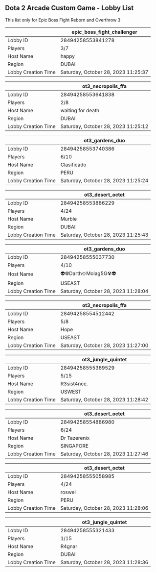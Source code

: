 ## Dota 2 Arcade Custom Game - Lobby List

This list only for Epic Boss Fight Reborn and Overthrow 3

|  | epic_boss_fight_challenger |
| ------ | ------ |
| Lobby ID | 28494258553841278 |
| Players | 3/7 |
| Host Name | happy |
| Region | DUBAI |
| Lobby Creation Time | Saturday, October 28, 2023 11:25:37 |


|  | ot3_necropolis_ffa |
| ------ | ------ |
| Lobby ID | 28494258553641838 |
| Players | 2/8 |
| Host Name | waiting for death |
| Region | DUBAI |
| Lobby Creation Time | Saturday, October 28, 2023 11:25:12 |


|  | ot3_gardens_duo |
| ------ | ------ |
| Lobby ID | 28494258553740386 |
| Players | 6/10 |
| Host Name | Clasificado |
| Region | PERU |
| Lobby Creation Time | Saturday, October 28, 2023 11:25:24 |


|  | ot3_desert_octet |
| ------ | ------ |
| Lobby ID | 28494258553886229 |
| Players | 4/24 |
| Host Name | Murble |
| Region | DUBAI |
| Lobby Creation Time | Saturday, October 28, 2023 11:25:43 |


|  | ot3_gardens_duo |
| ------ | ------ |
| Lobby ID | 28494258555037730 |
| Players | 4/10 |
| Host Name | 👽☢️Darth♔Molag5G☢👽 |
| Region | USEAST |
| Lobby Creation Time | Saturday, October 28, 2023 11:28:04 |


|  | ot3_necropolis_ffa |
| ------ | ------ |
| Lobby ID | 28494258554512442 |
| Players | 5/8 |
| Host Name | Hope |
| Region | USEAST |
| Lobby Creation Time | Saturday, October 28, 2023 11:27:00 |


|  | ot3_jungle_quintet |
| ------ | ------ |
| Lobby ID | 28494258555369529 |
| Players | 5/15 |
| Host Name | R3sist4nce. |
| Region | USWEST |
| Lobby Creation Time | Saturday, October 28, 2023 11:28:42 |


|  | ot3_desert_octet |
| ------ | ------ |
| Lobby ID | 28494258554886980 |
| Players | 6/24 |
| Host Name | Dr Tazerenix |
| Region | SINGAPORE |
| Lobby Creation Time | Saturday, October 28, 2023 11:27:46 |


|  | ot3_desert_octet |
| ------ | ------ |
| Lobby ID | 28494258555058985 |
| Players | 4/24 |
| Host Name | roswel |
| Region | PERU |
| Lobby Creation Time | Saturday, October 28, 2023 11:28:06 |


|  | ot3_jungle_quintet |
| ------ | ------ |
| Lobby ID | 28494258555321433 |
| Players | 1/15 |
| Host Name | R4gnar |
| Region | DUBAI |
| Lobby Creation Time | Saturday, October 28, 2023 11:28:36 |


